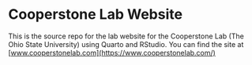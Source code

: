 # Cooperstone Lab Website
This is the source repo for the lab website for the Cooperstone Lab (The Ohio State University) using Quarto and RStudio. You can find the site at [www.cooperstonelab.com](https://www.cooperstonelab.com/)
